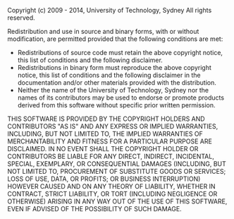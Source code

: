 Copyright (c) 2009 - 2014, University of Technology, Sydney
All rights reserved.

Redistribution and use in source and binary forms, with or 
without modification, are permitted provided that the following
conditions are met:

  * Redistributions of source code must retain the above copyright
    notice, this list of conditions and the following disclaimer.
  * Redistributions in binary form must reproduce the above 
    copyright notice, this list of conditions and the following 
    disclaimer in the documentation and/or other materials provided 
    with the distribution.
  * Neither the name of the University of Technology, Sydney nor the
    names of its contributors may be used to endorse or promote 
    products derived from this software without specific prior 
    written permission.
 
THIS SOFTWARE IS PROVIDED BY THE COPYRIGHT HOLDERS AND CONTRIBUTORS
"AS IS" AND ANY EXPRESS OR IMPLIED WARRANTIES, INCLUDING, BUT NOT 
LIMITED TO, THE IMPLIED WARRANTIES OF MERCHANTABILITY AND FITNESS
FOR A PARTICULAR PURPOSE ARE DISCLAIMED. IN NO EVENT SHALL THE 
COPYRIGHT HOLDER OR CONTRIBUTORS BE LIABLE FOR ANY DIRECT, INDIRECT, 
INCIDENTAL, SPECIAL, EXEMPLARY, OR CONSEQUENTIAL DAMAGES (INCLUDING, 
BUT NOT LIMITED TO, PROCUREMENT OF SUBSTITUTE GOODS OR SERVICES; 
LOSS OF USE, DATA, OR PROFITS; OR BUSINESS INTERRUPTION) HOWEVER 
CAUSED AND ON ANY THEORY OF LIABILITY, WHETHER IN CONTRACT, STRICT 
LIABILITY, OR TORT (INCLUDING NEGLIGENCE OR OTHERWISE) ARISING IN ANY
WAY OUT OF THE USE OF THIS SOFTWARE, EVEN IF ADVISED OF THE 
POSSIBILITY OF SUCH DAMAGE.

